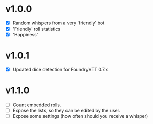 # v1.0.0
- [x] Random whispers from a very 'friendly' bot
- [x] 'Friendly' roll statistics
- [x] 'Happiness'

# v1.0.1
- [x] Updated dice detection for FoundryVTT 0.7.x

# v1.1.0
- [ ] Count embedded rolls.
- [ ] Expose the lists, so they can be edited by the user.
- [ ] Expose some settings (how often should you receive a whisper)